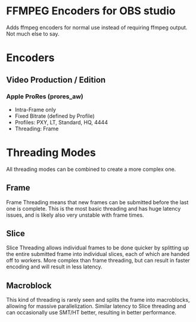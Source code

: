 # FFMPEG Encoders for OBS studio
Adds ffmpeg encoders for normal use instead of requiring ffmpeg output. Not much else to say.

# Encoders
## Video Production / Edition
### Apple ProRes (prores_aw)
* Intra-Frame only
* Fixed Bitrate (defined by Profile)
* Profiles: PXY, LT, Standard, HQ, 4444
* Threading: Frame

# Threading Modes
All threading modes can be combined to create a more complex one.
## Frame
Frame Threading means that new frames can be submitted before the last one is complete. This is the most basic threading and has huge latency issues, and is likely also very unstable with frame times.

## Slice
Slice Threading allows individual frames to be done quicker by splitting up the entire submitted frame into individual slices, each of which are handed off to workers. More complex than frame threading, but can result in faster encoding and will result in less latency.

## Macroblock
This kind of threading is rarely seen and splits the frame into macroblocks, allowing for massive parallelization. Similar latency to Slice threading and can occasionally use SMT/HT better, resulting in better performance.

